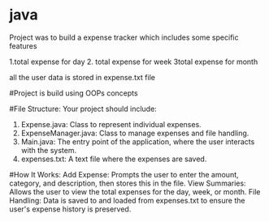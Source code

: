 # java
Project was to build a expense tracker 
which includes some specific features

1.total expense for day
2. total expense for week 
3total expense for month

all the user data is stored in expense.txt file

#Project is build using OOPs concepts

#File Structure:
Your project should include:

1. Expense.java: Class to represent individual expenses.
2. ExpenseManager.java: Class to manage expenses and file handling.
3. Main.java: The entry point of the application, where the user interacts with the system.
4. expenses.txt: A text file where the expenses are saved.

#How It Works:
Add Expense: Prompts the user to enter the amount, category, and description, then stores this in the file.
View Summaries: Allows the user to view the total expenses for the day, week, or month.
File Handling: Data is saved to and loaded from expenses.txt to ensure the user's expense history is preserved.
